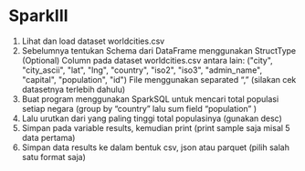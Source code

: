 # SparkIII
1. Lihat dan load dataset worldcities.csv
2. Sebelumnya tentukan Schema dari DataFrame menggunakan StructType (Optional) Column pada dataset worldcities.csv antara lain: 
("city", "city_ascii", "lat", "lng", "country", "iso2", "iso3", "admin_name", "capital", "population", "id") File menggunakan separated “,” 
(silakan cek datasetnya terlebih dahulu)
3. Buat program menggunakan SparkSQL untuk mencari total populasi setiap negara
(group by “country” lalu sum field “population” ) 
4. Lalu urutkan dari yang paling tinggi total populasinya (gunakan desc)
5. Simpan pada variable results, kemudian print 
(print sample saja misal 5 data pertama)
6. Simpan data results ke dalam bentuk csv, json atau parquet
(pilih salah satu format saja)
